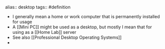alias:: desktop
tags:: #definition

- I generally mean a home or work computer that is permanently installed for usage
- A [[Mini PC]] might be used as a desktop, but mostly I mean that for using as a [[Home Lab]] server
- See also [[Professional Desktop Operating Systems]]
-